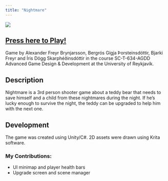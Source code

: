 ```yaml
---
title: "Nightmare"
---
```


![](https://i.imgur.com/HhJDnjr.gif)

## [Press here to Play!](https://bergrosgigja.itch.io/nightmare)

Game by Alexander Freyr Brynjarsson, Bergrós Gígja Þorsteinsdóttir, Bjarki Freyr and Íris Dögg Skarphéðinsdóttir in the course SC-T-634-AGDD Advanced Game Design & Development at the University of Reykjavík.

## Description
Nightmare is a 3rd person shooter game about a teddy bear that needs to save himself and a child from these nightmares during the night. If he’s lucky enough to survive the night, the teddy can be upgraded to help him with the next one.

## Development
The game was created using Unity/C#. 2D assets were drawn using Krita software.

### My Contributions:
* UI minimap and player health bars
* Upgrade screen and scene manager
